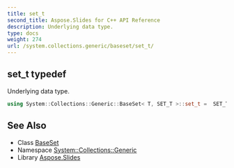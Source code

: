 ```yaml
---
title: set_t
second_title: Aspose.Slides for C++ API Reference
description: Underlying data type.
type: docs
weight: 274
url: /system.collections.generic/baseset/set_t/
---
```

## set_t typedef


Underlying data type.

```cpp
using System::Collections::Generic::BaseSet< T, SET_T >::set_t =  SET_T
```

## See Also

* Class [BaseSet](../)
* Namespace [System::Collections::Generic](../../)
* Library [Aspose.Slides](../../../)
